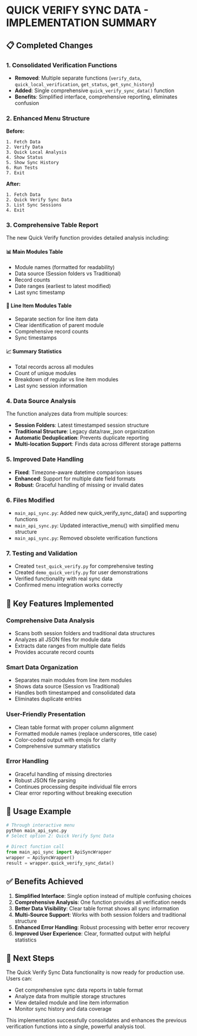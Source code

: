# QUICK VERIFY SYNC DATA - IMPLEMENTATION SUMMARY

## 📋 Completed Changes

### 1. **Consolidated Verification Functions**
- **Removed**: Multiple separate functions (`verify_data`, `quick_local_verification`, `get_status`, `get_sync_history`)
- **Added**: Single comprehensive `quick_verify_sync_data()` function
- **Benefits**: Simplified interface, comprehensive reporting, eliminates confusion

### 2. **Enhanced Menu Structure**
**Before:**
```
1. Fetch Data
2. Verify Data
3. Quick Local Analysis
4. Show Status
5. Show Sync History
6. Run Tests
7. Exit
```

**After:**
```
1. Fetch Data
2. Quick Verify Sync Data
3. List Sync Sessions
4. Exit
```

### 3. **Comprehensive Table Report**
The new Quick Verify function provides detailed analysis including:

#### 📊 Main Modules Table
- Module names (formatted for readability)
- Data source (Session folders vs Traditional)
- Record counts
- Date ranges (earliest to latest modified)
- Last sync timestamp

#### 📝 Line Item Modules Table
- Separate section for line item data
- Clear identification of parent module
- Comprehensive record counts
- Sync timestamps

#### 📈 Summary Statistics
- Total records across all modules
- Count of unique modules
- Breakdown of regular vs line item modules
- Last sync session information

### 4. **Data Source Analysis**
The function analyzes data from multiple sources:
- **Session Folders**: Latest timestamped session structure
- **Traditional Structure**: Legacy data/raw_json organization
- **Automatic Deduplication**: Prevents duplicate reporting
- **Multi-location Support**: Finds data across different storage patterns

### 5. **Improved Date Handling**
- **Fixed**: Timezone-aware datetime comparison issues
- **Enhanced**: Support for multiple date field formats
- **Robust**: Graceful handling of missing or invalid dates

### 6. **Files Modified**
- `main_api_sync.py`: Added new quick_verify_sync_data() and supporting functions
- `main_api_sync.py`: Updated interactive_menu() with simplified menu structure
- `main_api_sync.py`: Removed obsolete verification functions

### 7. **Testing and Validation**
- Created `test_quick_verify.py` for comprehensive testing
- Created `demo_quick_verify.py` for user demonstrations
- Verified functionality with real sync data
- Confirmed menu integration works correctly

## 🎯 Key Features Implemented

### **Comprehensive Data Analysis**
- Scans both session folders and traditional data structures
- Analyzes all JSON files for module data
- Extracts date ranges from multiple date fields
- Provides accurate record counts

### **Smart Data Organization**
- Separates main modules from line item modules
- Shows data source (Session vs Traditional)
- Handles both timestamped and consolidated data
- Eliminates duplicate entries

### **User-Friendly Presentation**
- Clean table format with proper column alignment
- Formatted module names (replace underscores, title case)
- Color-coded output with emojis for clarity
- Comprehensive summary statistics

### **Error Handling**
- Graceful handling of missing directories
- Robust JSON file parsing
- Continues processing despite individual file errors
- Clear error reporting without breaking execution

## 🚀 Usage Example

```python
# Through interactive menu
python main_api_sync.py
# Select option 2: Quick Verify Sync Data

# Direct function call
from main_api_sync import ApiSyncWrapper
wrapper = ApiSyncWrapper()
result = wrapper.quick_verify_sync_data()
```

## ✅ Benefits Achieved

1. **Simplified Interface**: Single option instead of multiple confusing choices
2. **Comprehensive Analysis**: One function provides all verification needs
3. **Better Data Visibility**: Clear table format shows all sync information
4. **Multi-Source Support**: Works with both session folders and traditional structure
5. **Enhanced Error Handling**: Robust processing with better error recovery
6. **Improved User Experience**: Clear, formatted output with helpful statistics

## 📝 Next Steps

The Quick Verify Sync Data functionality is now ready for production use. Users can:
- Get comprehensive sync data reports in table format
- Analyze data from multiple storage structures
- View detailed module and line item information
- Monitor sync history and data coverage

This implementation successfully consolidates and enhances the previous verification functions into a single, powerful analysis tool.
